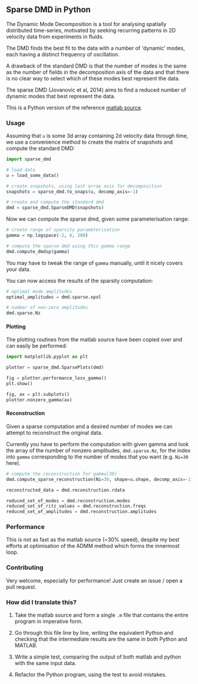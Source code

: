## Sparse DMD in Python

The Dynamic Mode Decomposition is a tool for analysing spatially
distributed time-series, motivated by seeking recurring patterns in
2D velocity data from experiments in fluids.

The DMD finds the best fit to the data with a number of 'dynamic'
modes, each having a distinct frequency of oscillation.

A drawback of the standard DMD is that the number of modes is the
same as the number of fields in the decomposition axis of the data
and that there is no clear way to select which of these modes best
represent the data.

The sparse DMD (Jovanovic et al, 2014) aims to find a reduced number
of dynamic modes that best represent the data.

This is a Python version of the reference [matlab source][matlab_source].

[matlab_source]: http://www.ece.umn.edu/users/mihailo//software/dmdsp/download.html


### Usage

Assuming that `u` is some 3d array containing 2d velocity data
through time, we use a convenience method to create the matrix of
snapshots and compute the standard DMD:

```python
import sparse_dmd

# load data
u = load_some_data()

# create snapshots, using last array axis for decomposition
snapshots = sparse_dmd.to_snaps(u, decomp_axis=-1)

# create and compute the standard dmd
dmd = sparse_dmd.SparseDMD(snapshots)
```

Now we can compute the sparse dmd, given some parameterisation
range:

```python
# create range of sparsity parameterisation
gamma = np.logspace(-2, 6, 200)

# compute the sparse dmd using this gamma range
dmd.compute_dmdsp(gamma)
```

You may have to tweak the range of `gamma` manually, until it nicely
covers your data.

You can now access the results of the sparsity computation:

```python
# optimal mode amplitudes
optimal_amplitudes = dmd.sparse.xpol

# number of non-zero amplitudes
dmd.sparse.Nz
```

#### Plotting

The plotting routines from the matlab source have been copied over
and can easily be performed:

```python
import matplotlib.pyplot as plt

plotter = sparse_dmd.SparsePlots(dmd)

fig = plotter.performance_loss_gamma()
plt.show()

fig, ax = plt.subplots()
plotter.nonzero_gamma(ax)
```

#### Reconstruction

Given a sparse computation and a desired number of modes we can
attempt to reconstruct the original data.

Currently you have to perform the computation with given gamma and
look the array of the number of nonzero amplitudes, `dmd.sparse.Nz`,
for the index into `gamma` corresponding to the number of modes that
you want (e.g. `Ni=30` here).

```python
# compute the reconstruction for gamma[30]
dmd.compute_sparse_reconstruction(Ni=30, shape=u.shape, decomp_axis=-1)

reconstructed_data = dmd.reconstruction.rdata

reduced_set_of_modes = dmd.reconstruction.modes
reduced_set_of_ritz_values = dmd.reconstruction.freqs
reduced_set_of_amplitudes = dmd.reconstruction.amplitudes
```


### Performance

This is not as fast as the matlab source (~30% speed), despite my
best efforts at optimisation of the ADMM method which forms the
innermost loop.


### Contributing

Very welcome, especially for performance! Just create an issue /
open a pull request.


### How did I translate this?

1. Take the matlab source and form a single `.m` file that
   contains the entire program in imperative form.

2. Go through this file line by line, writing the equivalent
   Python and checking that the intermediate results are
   the same in both Python and MATLAB.

3. Write a simple test, comparing the output of both matlab and
   python with the same input data.

4. Refactor the Python program, using the test to avoid mistakes.
